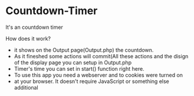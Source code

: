 # Countdown-Timer
It's an countdown timer

How does it work?
 *  it shows on the Output page(Output.php) the countdown. 
 *  As it fineshed some actions will commit(All these actions and the disign of the display page you can setup in Output.php
 *  Timer's time you can set in start() function right here.
 * To use this app you need a webserver and to cookies were turned on
 * at your browser. It doesn't require JavaScript or something else additional

